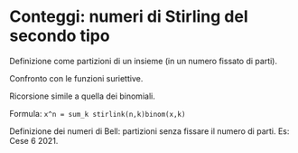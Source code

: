 # Conteggi: numeri di Stirling del secondo tipo

Definizione come partizioni di un insieme (in un numero fissato di parti).

Confronto con le funzioni suriettive.

Ricorsione simile a quella dei binomiali.

Formula: `x^n = sum_k stirlink(n,k)binom(x,k)`

Definizione dei numeri di Bell: partizioni senza fissare il numero di parti. Es: Cese 6 2021.
